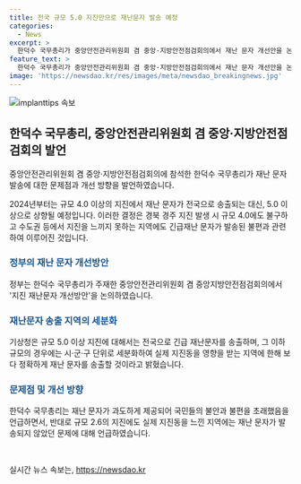 ```yaml
---
title: 전국 규모 5.0 지진만으로 재난문자 발송 예정
categories:
  - News
excerpt: >
  한덕수 국무총리가 중앙안전관리위원회 겸 중앙·지방안전점검회의에서 재난 문자 개선안을 논의했다. 10월부터는 규모 5.0 이상 지진에서만 재난 문자가 송출되고, 지진동 영향을 받는 지역에 한해 보다 정확하게 송출될 예정이라고 밝혔으며, 이에 따라 국민들의 불안과 불편을 최소화하려는 노력이 이뤄지고 있다.
feature_text: >
  한덕수 국무총리가 중앙안전관리위원회 겸 중앙·지방안전점검회의에서 재난 문자 개선안을 논의했다. 10월부터는 규모 5.0 이상 지진에서만 재난 문자가 송출되고, 지진동 영향을 받는 지역에 한해 보다 정확하게 송출될 예정이라고 밝혔으며, 이에 따라 국민들의 불안과 불편을 최소화하려는 노력이 이뤄지고 있다.
image: 'https://newsdao.kr/res/images/meta/newsdao_breakingnews.jpg'
---
```


<p><img src="https://newsdao.kr/res/images/meta/newsdao_breakingnews.jpg" alt="implanttips 속보" /></p>

<h2 data-ke-size="size26">한덕수 국무총리, 중앙안전관리위원회 겸 중앙·지방안전점검회의 발언</h2>

<p>중앙안전관리위원회 겸 중앙·지방안전점검회의에 참석한 한덕수 국무총리가 재난 문자 발송에 대한 문제점과 개선 방향을 발언하였습니다. </p>

<p data-ke-size="size16">2024년부터는 규모 4.0 이상의 지진에서 재난 문자가 전국으로 송출되는 대신, 5.0 이상으로 상향될 예정입니다. 이러한 결정은 경북 경주 지진 발생 시 규모 4.0에도 불구하고 수도권 등에서 지진을 느끼지 못하는 지역에도 긴급재난 문자가 발송된 불편과 관련하여 이루어진 것입니다.</p>

<h3><b><span style="color: #1a5490;">정부의 재난 문자 개선방안</span></b></h3>

<p>정부는 한덕수 국무총리가 주재한 중앙안전관리위원회 겸 중앙지방안전점검회의에서 '지진 재난문자 개선방안'을 논의하였습니다. </p>

<h3><b><span style="color: #1a5490;">재난문자 송출 지역의 세분화</span></b></h3>

<p>기상청은 규모 5.0 이상 지진에 대해서는 전국으로 긴급 재난문자를 송출하며, 그 이하 규모의 경우에는 시·군·구 단위로 세분화하여 실제 지진동을 영향을 받는 지역에 한해 보다 정확하게 재난 문자를 송출할 것이라고 밝혔습니다. </p>

<h3><b><span style="color: #1a5490;">문제점 및 개선 방향</span></b></h3>

<p>한덕수 국무총리는 재난 문자가 과도하게 제공되어 국민들의 불안과 불편을 초래했음을 언급하면서, 반대로 규모 2.6의 지진에도 실제 지진동을 느낀 지역에는 재난 문자가 발송되지 않았던 문제에 대해 언급하였습니다.</p>

<p data-ke-size="size16">&nbsp;</p>
실시간 뉴스 속보는, <a href="https://newsdao.kr" rel="dofollow">https://newsdao.kr</a>


